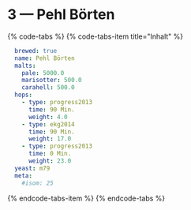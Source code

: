 # 3 — Pehl Börten

{% code-tabs %}
{% code-tabs-item title="Inhalt" %}
```yaml
  brewed: true
  name: Pehl Börten
  malts:
    pale: 5000.0
    marisotter: 500.0
    carahell: 500.0
  hops:
    - type: progress2013
      time: 90 Min.
      weight: 4.0
    - type: ekg2014
      time: 90 Min.
      weight: 17.0
    - type: progress2013
      time: 0 Min.
      weight: 23.0
  yeast: m79
  meta:
    #isom: 25
```
{% endcode-tabs-item %}
{% endcode-tabs %}

